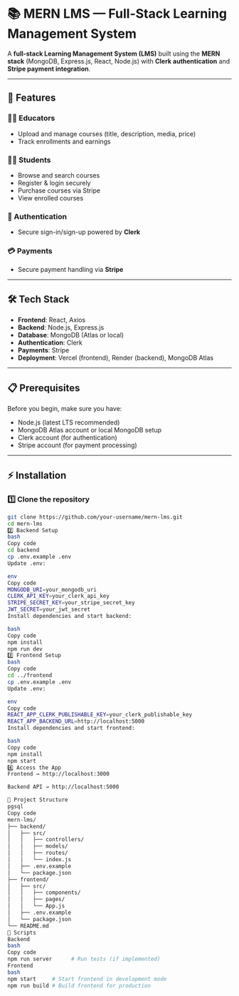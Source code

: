 # 📚 MERN LMS — Full-Stack Learning Management System

A **full-stack Learning Management System (LMS)** built using the **MERN stack** (MongoDB, Express.js, React, Node.js) with **Clerk authentication** and **Stripe payment integration**.

---

## 🚀 Features

### 👩‍🏫 Educators
- Upload and manage courses (title, description, media, price)
- Track enrollments and earnings

### 👨‍🎓 Students
- Browse and search courses
- Register & login securely
- Purchase courses via Stripe
- View enrolled courses

### 🔐 Authentication
- Secure sign-in/sign-up powered by **Clerk**

### 💳 Payments
- Secure payment handling via **Stripe**

---

## 🛠 Tech Stack
- **Frontend**: React, Axios
- **Backend**: Node.js, Express.js
- **Database**: MongoDB (Atlas or local)
- **Authentication**: Clerk
- **Payments**: Stripe
- **Deployment**: Vercel (frontend), Render (backend), MongoDB Atlas

---

## 📋 Prerequisites
Before you begin, make sure you have:
- Node.js (latest LTS recommended)
- MongoDB Atlas account or local MongoDB setup
- Clerk account (for authentication)
- Stripe account (for payment processing)

---

## ⚡ Installation

### 1️⃣ Clone the repository
```bash
git clone https://github.com/your-username/mern-lms.git
cd mern-lms
2️⃣ Backend Setup
bash
Copy code
cd backend
cp .env.example .env
Update .env:

env
Copy code
MONGODB_URI=your_mongodb_uri
CLERK_API_KEY=your_clerk_api_key
STRIPE_SECRET_KEY=your_stripe_secret_key
JWT_SECRET=your_jwt_secret
Install dependencies and start backend:

bash
Copy code
npm install
npm run dev
3️⃣ Frontend Setup
bash
Copy code
cd ../frontend
cp .env.example .env
Update .env:

env
Copy code
REACT_APP_CLERK_PUBLISHABLE_KEY=your_clerk_publishable_key
REACT_APP_BACKEND_URL=http://localhost:5000
Install dependencies and start frontend:

bash
Copy code
npm install
npm start
4️⃣ Access the App
Frontend → http://localhost:3000

Backend API → http://localhost:5000

📂 Project Structure
pgsql
Copy code
mern-lms/
├── backend/
│   ├── src/
│   │   ├── controllers/
│   │   ├── models/
│   │   ├── routes/
│   │   └── index.js
│   ├── .env.example
│   └── package.json
├── frontend/
│   ├── src/
│   │   ├── components/
│   │   ├── pages/
│   │   └── App.js
│   ├── .env.example
│   └── package.json
└── README.md
📜 Scripts
Backend
bash
Copy code
npm run server      # Run tests (if implemented)
Frontend
bash
npm start     # Start frontend in development mode
npm run build # Build frontend for production